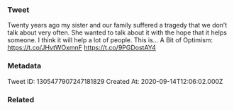 ### Tweet
Twenty years ago my sister and our family suffered a tragedy that we don’t talk about very often. She wanted to talk about it with the hope that it helps someone. I think it will help a lot of people. This is… A Bit of Optimism: https://t.co/JHvtWOxmnF https://t.co/9PGDostAY4

### Metadata
Tweet ID: 1305477907247181829
Created At: 2020-09-14T12:06:02.000Z

### Related

